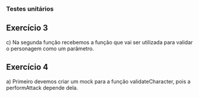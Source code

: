 ### Testes unitários

## Exercício 3

c) Na segunda função recebemos a função que vai ser utilizada para validar o personagem como um parâmetro.

## Exercício 4

a) Primeiro devemos criar um mock para a função validateCharacter, pois a performAttack depende dela.